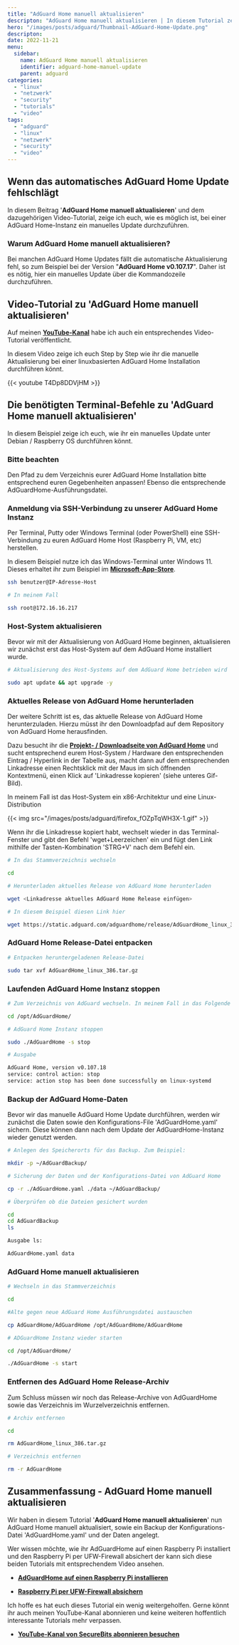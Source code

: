 ```yaml
---
title: "AdGuard Home manuell aktualisieren"
descripton: "AdGuard Home manuell aktualisieren | In diesem Tutorial zeige ich euch, wie ihr AdGuard Home manuell aktualisieren könnt."
hero: "/images/posts/adguard/Thumbnail-AdGuard-Home-Update.png"
descripton: 
date: 2022-11-21
menu:
  sidebar:
    name: AdGuard Home manuell aktualisieren
    identifier: adguard-home-manuel-update
    parent: adguard
categories: 
  - "linux"
  - "netzwerk"
  - "security"
  - "tutorials"
  - "video"
tags: 
  - "adguard"
  - "linux"
  - "netzwerk"
  - "security"
  - "video"
---
```


## Wenn das automatisches AdGuard Home Update fehlschlägt

In diesem Beitrag '**AdGuard Home manuell aktualisieren**' und dem dazugehörigen Video-Tutorial, zeige ich euch, wie es möglich ist, bei einer AdGuard Home-Instanz ein manuelles Update durchzuführen.

### Warum AdGuard Home manuell aktualisieren?

Bei manchen AdGuard Home Updates fällt die automatische Aktualisierung fehl, so zum Beispiel bei der Version "**AdGuard Home v0.107.17**". Daher ist es nötig, hier ein manuelles Update über die Kommandozeile durchzuführen.

## Video-Tutorial zu 'AdGuard Home manuell aktualisieren'

Auf meinen [**YouTube-Kanal**](https://www.youtube.com/@secure_bits) habe ich auch ein entsprechendes Video-Tutorial veröffentlicht.

In diesem Video zeige ich euch Step by Step wie ihr die manuelle Aktualisierung bei einer linuxbasierten AdGuard Home Installation durchführen könnt.

{{< youtube T4Dp8DDVjHM >}}

## Die benötigten Terminal-Befehle zu 'AdGuard Home manuell aktualisieren'

In diesem Beispiel zeige ich euch, wie ihr ein manuelles Update unter Debian / Raspberry OS durchführen könnt.

### Bitte beachten

Den Pfad zu dem Verzeichnis eurer AdGuard Home Installation bitte entsprechend euren Gegebenheiten anpassen! Ebenso die entsprechende AdGuardHome-Ausführungsdatei.

### Anmeldung via SSH-Verbindung zu unserer AdGuard Home Instanz

Per Terminal, Putty oder Windows Terminal (oder PowerShell) eine SSH-Verbindung zu euren AdGuard Home Host (Raspberry Pi, VM, etc) herstellen.

In diesem Beispiel nutze ich das Windows-Terminal unter Windows 11. Dieses erhaltet ihr zum Beispiel im [**Microsoft-App-Store**](https://www.microsoft.com/store/productId/9N0DX20HK701).

```sh
ssh benutzer@IP-Adresse-Host

# In meinem Fall 

ssh root@172.16.16.217
```

### Host-System aktualisieren

Bevor wir mit der Aktualisierung von AdGuard Home beginnen, aktualisieren wir zunächst erst das Host-System auf dem AdGuard Home installiert wurde.

```sh
# Aktualisierung des Host-Systems auf dem AdGuard Home betrieben wird

sudo apt update && apt upgrade -y

```

### Aktuelles Release von AdGuard Home herunterladen

Der weitere Schritt ist es, das aktuelle Release von AdGuard Home herunterzuladen. Hierzu müsst ihr den Downloadpfad auf dem Repository von AdGuard Home herausfinden.

Dazu besucht ihr die **[Projekt- / Downloadseite von AdGuard Home](https://github.com/AdguardTeam/AdGuardHome/wiki/Platforms)** und sucht entsprechend eurem Host-System / Hardware den entsprechenden Eintrag / Hyperlink in der Tabelle aus, macht dann auf dem entsprechenden Linkadresse einen Rechtsklick mit der Maus im sich öffnenden Kontextmenü, einen Klick auf 'Linkadresse kopieren' (siehe unteres Gif-Bild).

In meinem Fall ist das Host-System ein x86-Architektur und eine Linux-Distribution



{{< img src="/images/posts/adguard/firefox_fOZpTqWH3X-1.gif" >}}



Wenn ihr die Linkadresse kopiert habt, wechselt wieder in das Terminal-Fenster und gibt den Befehl 'wget+Leerzeichen' ein und fügt den Link mithilfe der Tasten-Kombination 'STRG+V' nach dem Befehl ein.

```sh
# In das Stammverzeichnis wechseln

cd

# Herunterladen aktuelles Release von AdGuard Home herunterladen

wget <Linkadresse aktuelles AdGuard Home Release einfügen>

# In diesem Beispiel diesen Link hier

wget https://static.adguard.com/adguardhome/release/AdGuardHome_linux_386.tar.gz

```

### AdGuard Home Release-Datei entpacken

```sh
# Entpacken heruntergeladenen Release-Datei 

sudo tar xvf AdGuardHome_linux_386.tar.gz

```

### Laufenden AdGuard Home Instanz stoppen

```sh
# Zum Verzeichnis von AdGuard wechseln. In meinem Fall in das Folgende

cd /opt/AdGuardHome/

# AdGuard Home Instanz stoppen

sudo ./AdGuardHome -s stop

# Ausgabe

AdGuard Home, version v0.107.18
service: control action: stop
service: action stop has been done successfully on linux-systemd

```

### Backup der AdGuard Home-Daten

Bevor wir das manuelle AdGuard Home Update durchführen, werden wir zunächst die Daten sowie den Konfigurations-File 'AdGuardHome.yaml' sichern. Diese können dann nach dem Update der AdGuardHome-Instanz wieder genutzt werden.

```sh
# Anlegen des Speicherorts für das Backup. Zum Beispiel:

mkdir -p ~/AdGuardBackup/

# Sicherung der Daten und der Konfigurations-Datei von AdGuard Home

cp -r ./AdGuardHome.yaml ./data ~/AdGuardBackup/

# Überprüfen ob die Dateien gesichert wurden

cd
cd AdGuardBackup
ls

Ausgabe ls:

AdGuardHome.yaml data

```

### AdGuard Home manuell aktualisieren

```sh
# Wechseln in das Stammverzeichnis

cd 

#Alte gegen neue AdGuard Home Ausführungsdatei austauschen

cp AdGuardHome/AdGuardHome /opt/AdGuardHome/AdGuardHome

# ADGuardHome Instanz wieder starten

cd /opt/AdGuardHome/

./AdGuardHome -s start
```

### Entfernen des AdGuard Home Release-Archiv

Zum Schluss müssen wir noch das Release-Archive von AdGuardHome sowie das Verzeichnis im Wurzelverzeichnis entfernen.

```sh
# Archiv entfernen

cd

rm AdGuardHome_linux_386.tar.gz

# Verzeichnis entfernen

rm -r AdGuardHome
```

## Zusammenfassung - AdGuard Home manuell aktualisieren

Wir haben in diesem Tutorial '**AdGuard Home manuell aktualisieren**' nun AdGuard Home manuell aktualisiert, sowie ein Backup der Konfigurations-Datei 'AdGuardHome.yaml' und der Daten angelegt.

Wer wissen möchte, wie ihr AdGuardHome auf einen Raspberry Pi installiert und den Raspberry Pi per UFW-Firewall absichert der kann sich diese beiden Tutorials mit entsprechendem Video ansehen.

- **[AdGuardHome auf einen Raspberry Pi installieren](https://secure-bits.org/adguard-raspberry-pi-installation-2022/)**
    

- **[Raspberry Pi per UFW-Firewall absichern](https://secure-bits.org/ufw-firewall-raspberry-pi/)**
    

Ich hoffe es hat euch dieses Tutorial ein wenig weitergeholfen. Gerne könnt ihr auch meinen YouTube-Kanal abonnieren und keine weiteren hoffentlich interessante Tutorials mehr verpassen.


- **[YouTube-Kanal von SecureBits abonnieren besuchen](https://www.youtube.com/@secure_bits)**
